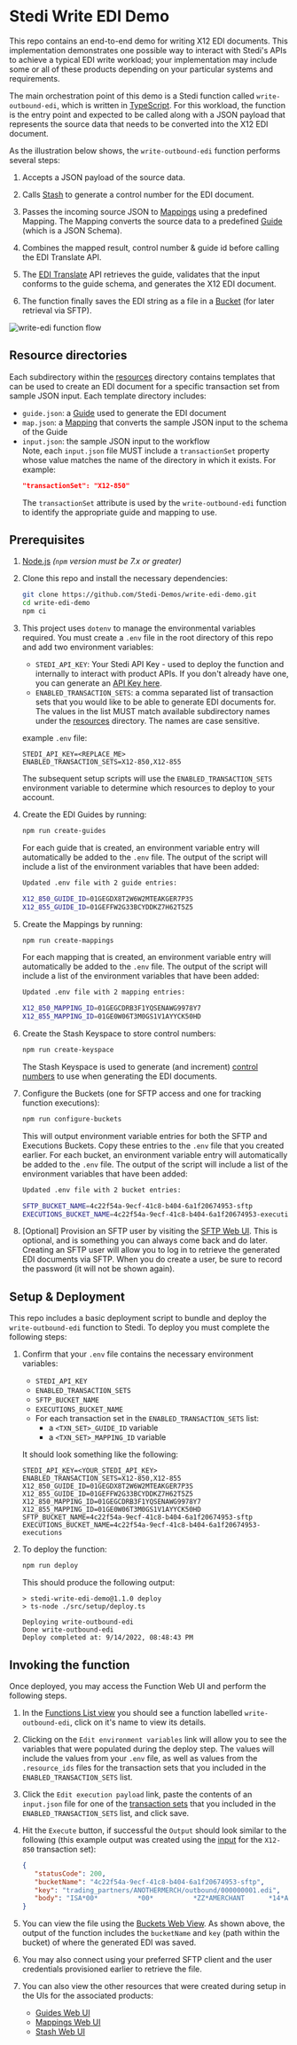 # Stedi Write EDI Demo

This repo contains an end-to-end demo for writing X12 EDI documents. This implementation demonstrates one possible way to interact with Stedi's APIs to achieve a typical EDI write workload; your implementation may include some or all of these products depending on your particular systems and requirements. 

The main orchestration point of this demo is a Stedi function called `write-outbound-edi`, which is written in [TypeScript](./src/functions/write/outbound-edi/handler.ts). For this workload, the function is the entry point and expected to be called along with a JSON payload that represents the source data that needs to be converted into the X12 EDI document.

As the illustration below shows, the `write-outbound-edi` function performs several steps:

1. Accepts a JSON payload of the source data.

2. Calls [Stash](https://www.stedi.com/docs/stash) to generate a control number for the EDI document.

3. Passes the incoming source JSON to [Mappings](https://www.stedi.com/docs/mappings) using a predefined Mapping. The Mapping converts the source data to a predefined [Guide](https://www.stedi.com/docs/guides) (which is a JSON Schema).

4. Combines the mapped result, control number & guide id before calling the EDI Translate API.

5. The [EDI Translate](https://www.stedi.com/docs/edi-translate) API retrieves the guide, validates that the input conforms to the guide schema, and generates the X12 EDI document.

6. The function finally saves the EDI string as a file in a [Bucket](https://www.stedi.com/docs/buckets) (for later retrieval via SFTP).

![write-edi function flow](./assets/write-edi.jpg)

## Resource directories

Each subdirectory within the [resources](./src/resources) directory contains templates that can be used to create an EDI document for a specific transaction set from sample JSON input. Each template directory includes:
* `guide.json`: a [Guide](https://www.stedi.com/docs/guides) used to generate the EDI document
* `map.json`: a [Mapping](https://www.stedi.com/docs/mappings) that converts the sample JSON input to the schema of the Guide
* `input.json`: the sample JSON input to the workflow  
   Note, each `input.json` file MUST include a `transactionSet` property whose value matches the name of the directory in which it exists. For example:
  ```json 
  "transactionSet": "X12-850"
  ```
  The `transactionSet` attribute is used by the `write-outbound-edi` function to identify the appropriate guide and mapping to use.

## Prerequisites

1. [Node.js](https://docs.npmjs.com/downloading-and-installing-node-js-and-npm) _(`npm` version must be 7.x or greater)_

1. Clone this repo and install the necessary dependencies: 

   ```bash
   git clone https://github.com/Stedi-Demos/write-edi-demo.git
   cd write-edi-demo
   npm ci
   ```

1. This project uses `dotenv` to manage the environmental variables required. You must create a `.env` file in the root directory of this repo and add two environment variables:
   * `STEDI_API_KEY`: Your Stedi API Key - used to deploy the function and internally to interact with product APIs. If you don't already have one, you can generate an [API Key here](https://www.stedi.com/app/settings/api-keys). 
   * `ENABLED_TRANSACTION_SETS`: a comma separated list of transaction sets that you would like to be able to generate EDI documents for. The values in the list MUST match available subdirectory names under the [resources](./src/resources) directory. The names are case sensitive.

   example `.env` file:
   ```
   STEDI_API_KEY=<REPLACE_ME>
   ENABLED_TRANSACTION_SETS=X12-850,X12-855
   ```
   
   The subsequent setup scripts will use the `ENABLED_TRANSACTION_SETS` environment variable to determine which resources to deploy to your account.

1. Create the EDI Guides by running:

   ```bash
   npm run create-guides
   ```
   
   For each guide that is created, an environment variable entry will automatically be added to the `.env` file. The output of the script will include a list of the environment variables that have been added:

   ```bash
   Updated .env file with 2 guide entries:

   X12_850_GUIDE_ID=01GEGDX8T2W6W2MTEAKGER7P3S
   X12_855_GUIDE_ID=01GEFFW2G33BCYDDKZ7H62T5Z5
   ```

1. Create the Mappings by running:

   ```bash
   npm run create-mappings
   ```

   For each mapping that is created, an environment variable entry will automatically be added to the `.env` file. The output of the script will include a list of the environment variables that have been added:
 
   ```bash
   Updated .env file with 2 mapping entries:

   X12_850_MAPPING_ID=01GEGCDRB3F1YQSENAWG9978Y7
   X12_855_MAPPING_ID=01GE0W06T3M0GS1V1AYYCK50HD
   ```

1. Create the Stash Keyspace to store control numbers:

   ```bash
   npm run create-keyspace
   ```

    The Stash Keyspace is used to generate (and increment) [control numbers](https://www.stedi.com/blog/control-numbers-in-x12-edi) to use when generating the EDI documents. 

1. Configure the Buckets (one for SFTP access and one for tracking function executions):

   ```bash
   npm run configure-buckets
   ```

   This will output environment variable entries for both the SFTP and Executions Buckets. Copy these entries to the `.env` file that you created earlier.
   For each bucket, an environment variable entry will automatically be added to the `.env` file. The output of the script will include a list of the environment variables that have been added:

   ```bash
   Updated .env file with 2 bucket entries:

   SFTP_BUCKET_NAME=4c22f54a-9ecf-41c8-b404-6a1f20674953-sftp
   EXECUTIONS_BUCKET_NAME=4c22f54a-9ecf-41c8-b404-6a1f20674953-executions
   ```

1. [Optional] Provision an SFTP user by visiting the [SFTP Web UI](https://www.stedi.com/app/sftp). This is optional, and is something you can always come back and do later. Creating an SFTP user will allow you to log in to retrieve the generated EDI documents via SFTP. When you do create a user, be sure to record the password (it will not be shown again).

## Setup & Deployment

This repo includes a basic deployment script to bundle and deploy the `write-outbound-edi` function to Stedi. To deploy you must complete the following steps:

1. Confirm that your `.env` file contains the necessary environment variables: 
   - `STEDI_API_KEY` 
   - `ENABLED_TRANSACTION_SETS` 
   - `SFTP_BUCKET_NAME`
   - `EXECUTIONS_BUCKET_NAME`
   - For each transaction set in the `ENABLED_TRANSACTION_SETS` list:
     - a `<TXN_SET>_GUIDE_ID` variable
     - a `<TXN_SET>_MAPPING_ID` variable

   It should look something like the following:

   ```
   STEDI_API_KEY=<YOUR_STEDI_API_KEY>
   ENABLED_TRANSACTION_SETS=X12-850,X12-855
   X12_850_GUIDE_ID=01GEGDX8T2W6W2MTEAKGER7P3S
   X12_855_GUIDE_ID=01GEFFW2G33BCYDDKZ7H62T5Z5
   X12_850_MAPPING_ID=01GEGCDRB3F1YQSENAWG9978Y7
   X12_855_MAPPING_ID=01GE0W06T3M0GS1V1AYYCK50HD
   SFTP_BUCKET_NAME=4c22f54a-9ecf-41c8-b404-6a1f20674953-sftp
   EXECUTIONS_BUCKET_NAME=4c22f54a-9ecf-41c8-b404-6a1f20674953-executions
   ```

1. To deploy the function:
   ```bash
   npm run deploy
   ```

   This should produce the following output:

   ```
   > stedi-write-edi-demo@1.1.0 deploy
   > ts-node ./src/setup/deploy.ts

   Deploying write-outbound-edi
   Done write-outbound-edi
   Deploy completed at: 9/14/2022, 08:48:43 PM
   ```
   
## Invoking the function

Once deployed, you may access the Function Web UI and perform the following steps.

1. In the [Functions List view](https://www.stedi.com/terminal/functions) you should see a function labelled `write-outbound-edi`, click on it's name to view its details.

1. Clicking on the `Edit environment variables` link will allow you to see the variables that were populated during the deploy step. The values will include the values from your `.env` file, as well as values from the `.resource_ids` files for the transaction sets that you included in the `ENABLED_TRANSACTION_SETS` list.

1. Click the `Edit execution payload` link, paste the contents of an `input.json` file for one of the [transaction sets](src/resources) that you included in the `ENABLED_TRANSACTION_SETS` list, and click save. 

1. Hit the `Execute` button, if successful the `Output` should look similar to the following (this example output was created using the [input](src/resources/X12-850/input.json) for the `X12-850` transaction set):

    ```json
    {
       "statusCode": 200,
       "bucketName": "4c22f54a-9ecf-41c8-b404-6a1f20674953-sftp",
       "key": "trading_partners/ANOTHERMERCH/outbound/000000001.edi",
       "body": "ISA*00*          *00*          *ZZ*AMERCHANT      *14*ANOTHERMERCH   *220915*0218*U*00501*000000001*0*T*>~GS*OW*WRITEDEMO*072271711TMS*20220915*021828*000000001*X*005010~ST*850*000000001~BEG*00*DS*365465413**20220830~REF*CO*ACME-4567~REF*ZZ*Thank you for your business~PER*OC*Marvin Acme*TE*973-555-1212*EM*marvin@acme.com~TD5****ZZ*FHD~N1*ST*Wile E Coyote*92*123~N3*111 Canyon Court~N4*Phoenix*AZ*85001*US~PO1*item-1*0008*EA*400**VC*VND1234567*SK*ACM/8900-400~PID*F****400 pound anvil~PO1*item-2*0004*EA*125**VC*VND000111222*SK*ACM/1100-001~PID*F****Detonator~CTT*2~AMT*TT*3700~SE*16*000000001~GE*1*000000001~IEA*1*000000001~"
    }
    ```

1. You can view the file using the [Buckets Web View](https://www.stedi.com/app/buckets). As shown above, the output of the function includes the `bucketName` and `key` (path within the bucket) of where the generated EDI was saved.

1. You may also connect using your preferred SFTP client and the user credentials provisioned earlier to retrieve the file.

1. You can also view the other resources that were created during setup in the UIs for the associated products:
   - [Guides Web UI](https://www.stedi.com/app/guides)
   - [Mappings Web UI](https://www.stedi.com/app/mappings)
   - [Stash Web UI](https://www.stedi.com/app/stash)


<!--
  TODO: add details about execution tracking logic

  ## Function execution tracking
-->
